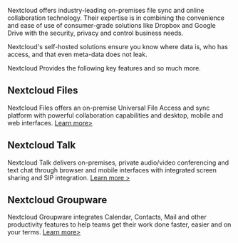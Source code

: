 Nextcloud offers industry-leading on-premises file sync and online collaboration technology. Their expertise is in combining the convenience and ease of use of consumer-grade solutions like Dropbox and Google Drive with the security, privacy and control business needs.

Nextcloud's self-hosted solutions ensure you know where data is, who has access, and that even meta-data does not leak.

Nextcloud Provides the following key features and so much more.

## Nextcloud Files

Nextcloud Files offers an on-premise Universal File Access and sync platform with powerful collaboration capabilities and desktop, mobile and web interfaces. [Learn more>](https://nextcloud.com/files/)

## Nextcloud Talk

Nextcloud Talk delivers on-premises, private audio/video conferencing and text chat through browser and mobile interfaces with integrated screen sharing and SIP integration. [Learn more >](https://nextcloud.com/talk/)

## Nextcloud Groupware

Nextcloud Groupware integrates Calendar, Contacts, Mail and other productivity features to help teams get their work done faster, easier and on your terms.
[Learn more>](https://nextcloud.com/groupware/)
